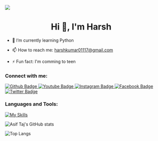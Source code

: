 <img src="[https://www.vecteezy.com/photo/25470838-professional-esports-gamer-rejoices-in-the-victory-and-gold-game-room-background-ai-generated](https://images.unsplash.com/photo-1616588589676-62b3bd4ff6d2?w=600&auto=format&fit=crop&q=60&ixlib=rb-4.0.3&ixid=M3wxMjA3fDB8MHxzZWFyY2h8M3x8Z2FtaW5nJTIwcm9vbXxlbnwwfHwwfHx8MA%3D%3D)" />

 <h1 align="center">Hi 👋, I'm Harsh</h1>

- 🌱 I’m currently learning Python
- 📫 How to reach me: harshkumar01117@gmail.com

- ⚡ Fun fact: I'm comming to teen
  
### Connect with me:
<div id="badges">
  <a href="https://github.com/harshkumar01117">
    <img src="https://img.shields.io/badge/Github-white?style=for-the-badge&logo=Github&logoColor=black" alt="Github Badge"/>
  </a>
  <a href="#">
    <img src="https://img.shields.io/badge/YouTube-red?style=for-the-badge&logo=youtube&logoColor=white" alt="Youtube Badge"/>
  </a>
   <a href="#">
    <img src="https://img.shields.io/badge/Instagram-purple?style=for-the-badge&logo=instagram&logoColor=white" alt="Instagram Badge"/>
  </a>
   <a href="#">
    <img src="https://img.shields.io/badge/Facebook-blue?style=for-the-badge&logo=facebook&logoColor=white" alt="Facebook Badge"/>
  </a>
   <a href="#">
    <img src="https://img.shields.io/badge/Twitter-blue?style=for-the-badge&logo=twitter&logoColor=white" alt="Twitter Badge"/>
  </a>
</div>

### Languages and Tools:
[![My Skills](https://skillicons.dev/icons?i=c,cpp,html,css,javascript,nodejs,expressjs,github,git,postman,xd&perline=5)](https://skillicons.dev)

![Asif Taj's GitHub stats](https://github-readme-stats.vercel.app/api?username=harshkumar01117&show_icons=true&theme=dark)

![Top Langs](https://github-readme-stats.vercel.app/api/top-langs/?username=harshkumar01117&theme=dark)


<br>

